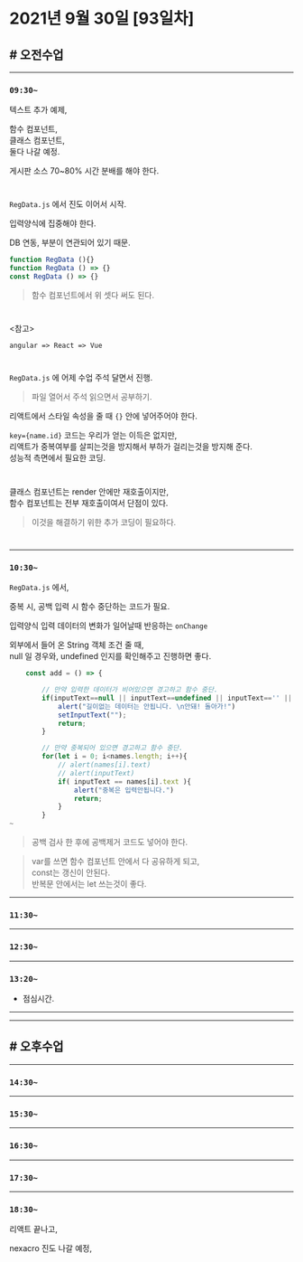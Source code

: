 # 2021년 9월 30일 [93일차]

## # 오전수업
----
### `09:30~`

텍스트 추가 예제,   

함수 컴포넌트,    
클래스 컴포넌트,      
둘다 나갈 예정.   

게시판 소스 70~80% 시간 분배를 해야 한다.  

#

`RegData.js` 에서 진도 이어서 시작.    

입력양식에 집중해야 한다.    

DB 연동, 부분이 연관되어 있기 때문.    

```js
function RegData (){}
function RegData () => {}
const RegData () => {}
```
> 함수 컴포넌트에서 위 셋다 써도 된다.  

#

<참고>    
```
angular => React => Vue
```

#

`RegData.js` 에 어제 수업 주석 달면서 진행.    
> 파일 열어서 주석 읽으면서 공부하기.  

리액트에서 스타일 속성을 줄 때 `{}` 안에 넣어주어야 한다.    

`key={name.id}` 코드는 우리가 얻는 이득은 없지만,  
리액트가 중복여부를 살피는것을 방지해서 부하가 걸리는것을 방지해 준다.   
성능적 측면에서 필요한 코딩.   

#

클래스 컴포넌트는 render 안에만 재호출이지만,    
함수 컴포넌트는 전부 재호출이여서 단점이 있다.      
> 이것을 해결하기 위한 추가 코딩이 필요하다.    

#

----
### `10:30~`

`RegData.js` 에서,  

중복 시, 공백 입력 시 함수 중단하는 코드가 필요.    

입력양식 입력 데이터의 변화가 일어날때 반응하는 `onChange`  

외부에서 들어 온 String 객체 조건 줄 때,    
null 일 경우와, undefined 인지를 확인해주고 진행하면 좋다.    

```js
    const add = () => {

        // 만약 입력한 데이터가 비어있으면 경고하고 함수 중단.
        if(inputText==null || inputText==undefined || inputText=='' || inputText.split(" ").join("")==''){
            alert("길이없는 데이터는 안됩니다. \n안돼! 돌아가!")
            setInputText("");
            return;
        }

        // 만약 중복되어 있으면 경고하고 함수 중단.
        for(let i = 0; i<names.length; i++){
            // alert(names[i].text)
            // alert(inputText)
            if( inputText == names[i].text ){
                alert("중복은 입력안됩니다.")
                return;
            }
        } 
~   
```
> 공백 검사 한 후에 공백제거 코드도 넣어야 한다.  

> var를 쓰면 함수 컴포넌트 안에서 다 공유하게 되고,  
> const는 갱신이 안된다.    
> 반복문 안에서는 let 쓰는것이 좋다.  









----
### `11:30~`








----
### `12:30~`








----
### `13:20~`

  - 점심시간.

---
---

## # 오후수업

---
### `14:30~`










---
### `15:30~`









----
### `16:30~`








----
### `17:30~`








----
### `18:30~`

리액트 끝나고,  

nexacro 진도 나갈 예정,  
